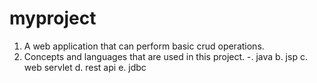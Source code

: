 # myproject

1. A web application that can perform basic crud operations.
2. Concepts and languages that are used in this project.
  -. java 
    b. jsp
    c. web servlet
    d. rest api
    e. jdbc 
